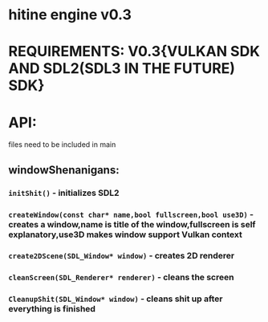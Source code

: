 # hitine engine v0.3

# REQUIREMENTS: V0.3{VULKAN SDK AND SDL2(SDL3 IN THE FUTURE) SDK}

# API:
files need to be included in main

## windowShenanigans:
### `initShit()` - initializes SDL2 
### `createWindow(const char* name,bool fullscreen,bool use3D)` - creates a window,name is title of the window,fullscreen is self explanatory,use3D makes window support Vulkan context
### `create2DScene(SDL_Window* window)` - creates 2D renderer
### `cleanScreen(SDL_Renderer* renderer)` - cleans the screen
### `CleanupShit(SDL_Window* window)` - cleans shit up after everything is finished
